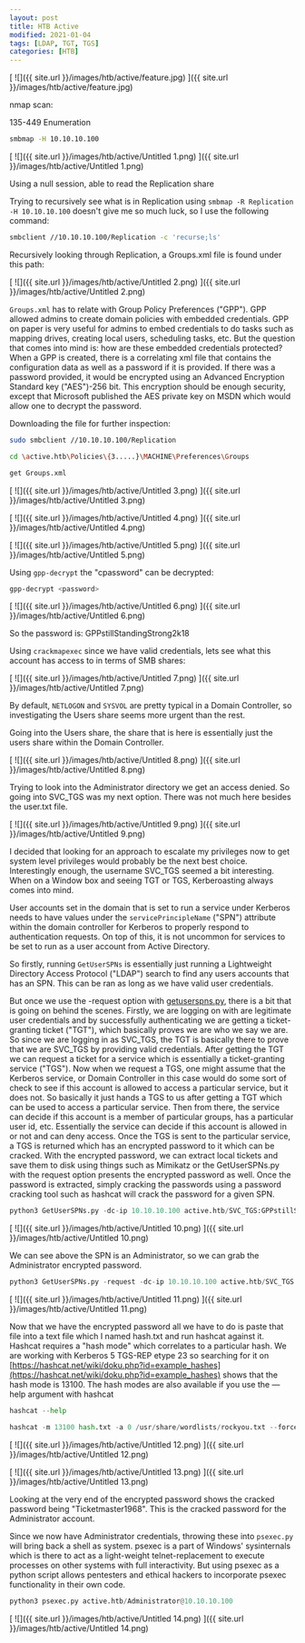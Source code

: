 ```yaml
---
layout: post
title: HTB Active
modified: 2021-01-04
tags: [LDAP, TGT, TGS]
categories: [HTB]
---
```


[ ![]({{ site.url }}/images/htb/active/feature.jpg) ]({{ site.url }}/images/htb/active/feature.jpg)

nmap scan:

135-449 Enumeration

```bash
smbmap -H 10.10.10.100
```

[ ![]({{ site.url }}/images/htb/active/Untitled 1.png) ]({{ site.url }}/images/htb/active/Untitled 1.png)

Using a null session, able to read the Replication share

Trying to recursively see what is in Replication using `smbmap -R Replication -H 10.10.10.100` doesn't give me so much luck, so I use the following command:

```bash
smbclient //10.10.10.100/Replication -c 'recurse;ls'
```

Recursively looking through Replication, a Groups.xml file is found under this path:

[ ![]({{ site.url }}/images/htb/active/Untitled 2.png) ]({{ site.url }}/images/htb/active/Untitled 2.png)

`Groups.xml` has to relate with Group Policy Preferences ("GPP"). GPP allowed admins to create domain policies with embedded credentials. GPP on paper is very useful for admins to embed credentials to do tasks such as mapping drives, creating local users, scheduling tasks, etc. But the question that comes into mind is: how are these embedded credentials protected? When a GPP is created, there is a correlating xml file that contains the configuration data as well as a password if it is provided. If there was a password provided, it would be encrypted using an Advanced Encryption Standard key ("AES")-256 bit. This encryption should be enough security, except that Microsoft published the AES private key on MSDN which would allow one to decrypt the password.

Downloading the file for further inspection:

```bash
sudo smbclient //10.10.10.100/Replication
```

```bash
cd \active.htb\Policies\{3.....}\MACHINE\Preferences\Groups
```

```bash
get Groups.xml
```

[ ![]({{ site.url }}/images/htb/active/Untitled 3.png) ]({{ site.url }}/images/htb/active/Untitled 3.png)

[ ![]({{ site.url }}/images/htb/active/Untitled 4.png) ]({{ site.url }}/images/htb/active/Untitled 4.png)

[ ![]({{ site.url }}/images/htb/active/Untitled 5.png) ]({{ site.url }}/images/htb/active/Untitled 5.png)

Using `gpp-decrypt` the "cpassword" can be decrypted:

```bash
gpp-decrypt <password>
```
[ ![]({{ site.url }}/images/htb/active/Untitled 6.png) ]({{ site.url }}/images/htb/active/Untitled 6.png)

So the password is: GPPstillStandingStrong2k18

Using `crackmapexec` since we have valid credentials, lets see what this account has access to in terms of SMB shares:

[ ![]({{ site.url }}/images/htb/active/Untitled 7.png) ]({{ site.url }}/images/htb/active/Untitled 7.png)

By default, `NETLOGON` and `SYSVOL` are pretty typical in a Domain Controller, so investigating the Users share seems more urgent than the rest.

Going into the Users share, the share that is here is essentially just the users share within the Domain Controller. 

[ ![]({{ site.url }}/images/htb/active/Untitled 8.png) ]({{ site.url }}/images/htb/active/Untitled 8.png)

Trying to look into the Administrator directory we get an access denied. So going into SVC_TGS was my next option. There was not much here besides the user.txt file.

[ ![]({{ site.url }}/images/htb/active/Untitled 9.png) ]({{ site.url }}/images/htb/active/Untitled 9.png)

I decided that looking for an approach to escalate my privileges now to get system level privileges would probably be the next best choice. Interestingly enough, the username SVC_TGS seemed a bit interesting. When on a Window box and seeing TGT or TGS, Kerberoasting always comes into mind.

User accounts set in the domain that is set to run a service under Kerberos needs to have values under the `servicePrincipleName` ("SPN") attribute within the domain controller for Kerberos to properly respond to authentication requests. On top of this, it is not uncommon for services to be set to run as a user account from Active Directory. 

So firstly, running `GetUserSPNs` is essentially just running a Lightweight Directory Access Protocol ("LDAP") search to find any users accounts that has an SPN. This can be ran as long as we have valid user credentials. 

But once we use the -request option with [getuserspns.py](http://getuserspns.py), there is a bit that is going on behind the scenes. Firstly, we are logging on with are legitimate user credentials and by successfully authenticating we are getting a ticket-granting ticket ("TGT"), which basically proves we are who we say we are. So since we are logging in as SVC_TGS, the TGT is basically there to prove that we are SVC_TGS by providing valid credentials. After getting the TGT we can request a ticket for a service which is essentially a ticket-granting service ("TGS").  Now when we request a TGS, one might assume that the Kerberos service, or Domain Controller in this case would do some sort of check to see if this account is allowed to access a particular service, but it does not. So basically it just hands a TGS to us after getting a TGT which can be used to access a particular service. Then from there, the service can decide if this account is a member of particular groups, has a particular user id, etc. Essentially the service can decide if this account is allowed in or not and can deny access. Once the TGS is sent to the particular service, a TGS is returned which has an encrypted password to it which can be cracked. With the encrypted password, we can extract local tickets and save them to disk using things such as Mimikatz or the GetUserSPNs.py with the request option presents the encrypted password as well. Once the password is extracted, simply cracking the passwords using a password cracking tool such as hashcat will crack the password for a given SPN. 

```python
python3 GetUserSPNs.py -dc-ip 10.10.10.100 active.htb/SVC_TGS:GPPstillStandingStrong2k18
```
[ ![]({{ site.url }}/images/htb/active/Untitled 10.png) ]({{ site.url }}/images/htb/active/Untitled 10.png)

We can see above the SPN is an Administrator, so we can grab the Administrator encrypted password.

```python
python3 GetUserSPNs.py -request -dc-ip 10.10.10.100 active.htb/SVC_TGS:GPPstillStandingStrong2k18
```
[ ![]({{ site.url }}/images/htb/active/Untitled 11.png) ]({{ site.url }}/images/htb/active/Untitled 11.png)

Now that we have the encrypted password all we have to do is paste that file into a text file which I named hash.txt and run hashcat against it. Hashcat requires a "hash mode" which correlates to a particular hash. We are working with Kerberos 5 TGS-REP etype 23 so searching for it on [https://hashcat.net/wiki/doku.php?id=example_hashes](https://hashcat.net/wiki/doku.php?id=example_hashes) shows that the hash mode is 13100. The hash modes are also available if you use the —help argument with hashcat

```python
hashcat --help
```

```python
hashcat -m 13100 hash.txt -a 0 /usr/share/wordlists/rockyou.txt --force
```
[ ![]({{ site.url }}/images/htb/active/Untitled 12.png) ]({{ site.url }}/images/htb/active/Untitled 12.png)

[ ![]({{ site.url }}/images/htb/active/Untitled 13.png) ]({{ site.url }}/images/htb/active/Untitled 13.png)

Looking at the very end of the encrypted password shows the cracked password being "Ticketmaster1968". This is the cracked password for the Administrator account.

Since we now have Administrator credentials, throwing these into `psexec.py` will bring back a shell as system. psexec is a part of Windows' sysinternals which is there to act as a light-weight telnet-replacement to execute processes on other systems with full interactivity. But using psexec as a python script allows pentesters and ethical hackers to incorporate psexec functionality in their own code.

```python
python3 psexec.py active.htb/Administrator@10.10.10.100
```

[ ![]({{ site.url }}/images/htb/active/Untitled 14.png) ]({{ site.url }}/images/htb/active/Untitled 14.png)
